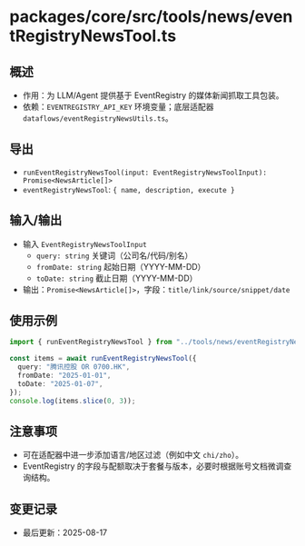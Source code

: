 # packages/core/src/tools/news/eventRegistryNewsTool.ts

## 概述

- 作用：为 LLM/Agent 提供基于 EventRegistry 的媒体新闻抓取工具包装。
- 依赖：`EVENTREGISTRY_API_KEY` 环境变量；底层适配器 `dataflows/eventRegistryNewsUtils.ts`。

## 导出

- `runEventRegistryNewsTool(input: EventRegistryNewsToolInput): Promise<NewsArticle[]>`
- `eventRegistryNewsTool`: `{ name, description, execute }`

## 输入/输出

- 输入 `EventRegistryNewsToolInput`
  - `query: string` 关键词（公司名/代码/别名）
  - `fromDate: string` 起始日期（YYYY-MM-DD）
  - `toDate: string` 截止日期（YYYY-MM-DD）
- 输出：`Promise<NewsArticle[]>`，字段：`title/link/source/snippet/date`

## 使用示例

```ts
import { runEventRegistryNewsTool } from "../tools/news/eventRegistryNewsTool";

const items = await runEventRegistryNewsTool({
  query: "腾讯控股 OR 0700.HK",
  fromDate: "2025-01-01",
  toDate: "2025-01-07",
});
console.log(items.slice(0, 3));
```

## 注意事项

- 可在适配器中进一步添加语言/地区过滤（例如中文 `chi/zho`）。
- EventRegistry 的字段与配额取决于套餐与版本，必要时根据账号文档微调查询结构。

## 变更记录

- 最后更新：2025-08-17
